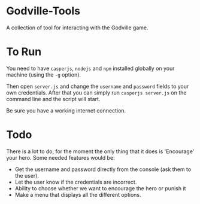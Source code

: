 # Godville-Tools
 A collection of tool for interacting with the Godville game.

# To Run
You need to have `casperjs`, `nodejs` and `npm` installed globally on your machine (using the `-g` option).

Then open `server.js` and change the `username` and `password` fields to your own credentials.
After that you can simply run `casperjs server.js` on the command line and the script will start.

Be sure you have a working internet connection.

# Todo
There is a lot to do, for the moment the only thing that it does is 'Encourage' your hero. Some needed features would be:
<ul>
  <li>Get the username and password directly from the console (ask them to the user). </li>
  <li>Let the user know if the credentials are incorrect.
  <li>Ability to choose whether we want to encourage the hero or punish it </li>
  <li> Make a menu that displays all the different options. </li>
</ul>
